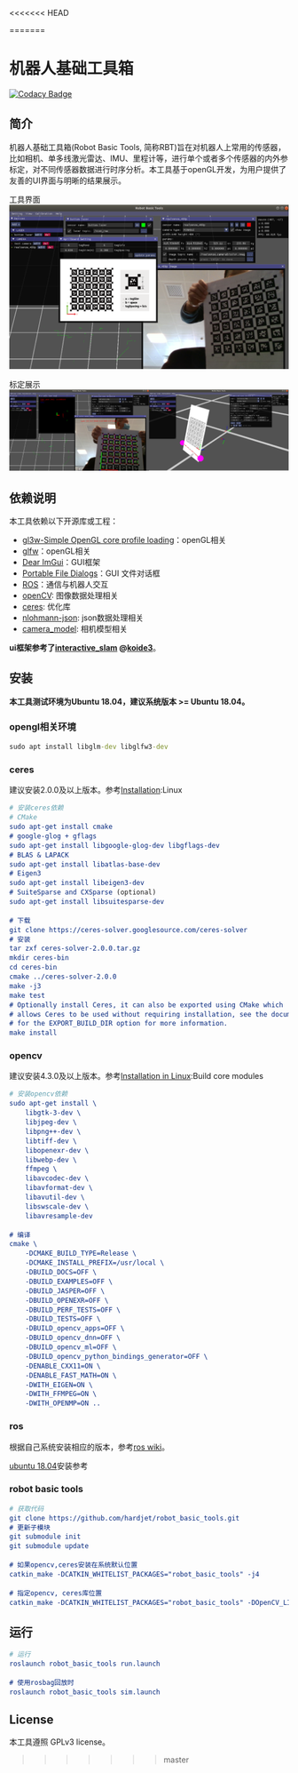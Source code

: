 <<<<<<< HEAD

=======
# 机器人基础工具箱
[![Codacy Badge](https://app.codacy.com/project/badge/Grade/0bf5a8ea57614cb5b80d1574fb3d65a2)](https://www.codacy.com/gh/hardjet/robot_basic_tools/dashboard?utm_source=github.com&amp;utm_medium=referral&amp;utm_content=hardjet/robot_basic_tools&amp;utm_campaign=Badge_Grade)
## 简介
机器人基础工具箱(Robot Basic Tools, 简称RBT)旨在对机器人上常用的传感器，比如相机、单多线激光雷达、IMU、里程计等，进行单个或者多个传感器的内外参标定，对不同传感器数据进行时序分析。本工具基于openGL开发，为用户提供了友善的UI界面与明晰的结果展示。

工具界面
![工具界面](./doc/imgs/1.png)

标定展示
![标定展示](./doc/imgs/2.png)

## 依赖说明
本工具依赖以下开源库或工程：

-   [gl3w-Simple OpenGL core profile loading](https://github.com/skaslev/gl3w)：openGL相关
-   [glfw](https://www.glfw.org/)：openGL相关
-   [Dear ImGui](https://github.com/ocornut/imgui)：GUI框架
-   [Portable File Dialogs](https://github.com/samhocevar/portable-file-dialogs)：GUI 文件对话框
-   [ROS](https://www.ros.org/)：通信与机器人交互
-   [openCV](https://opencv.org/): 图像数据处理相关
-   [ceres](http://ceres-solver.org/): 优化库
-   [nlohmann-json](https://github.com/nlohmann/json): json数据处理相关
-   [camera_model](https://github.com/gaowenliang/camera_model): 相机模型相关

**ui框架参考了[interactive_slam](https://github.com/SMRT-AIST/interactive_slam) @[koide3](https://github.com/koide3)**。

## 安装

**本工具测试环境为Ubuntu 18.04，建议系统版本 >= Ubuntu 18.04。**

### opengl相关环境

```cmd
sudo apt install libglm-dev libglfw3-dev
```

### ceres
建议安装2.0.0及以上版本。参考[Installation](http://ceres-solver.org/installation.html):Linux

```cmake
# 安装ceres依赖
# CMake
sudo apt-get install cmake
# google-glog + gflags
sudo apt-get install libgoogle-glog-dev libgflags-dev
# BLAS & LAPACK
sudo apt-get install libatlas-base-dev
# Eigen3
sudo apt-get install libeigen3-dev
# SuiteSparse and CXSparse (optional)
sudo apt-get install libsuitesparse-dev

# 下载
git clone https://ceres-solver.googlesource.com/ceres-solver
# 安装
tar zxf ceres-solver-2.0.0.tar.gz
mkdir ceres-bin
cd ceres-bin
cmake ../ceres-solver-2.0.0
make -j3
make test
# Optionally install Ceres, it can also be exported using CMake which
# allows Ceres to be used without requiring installation, see the documentation
# for the EXPORT_BUILD_DIR option for more information.
make install
```

### opencv

建议安装4.3.0及以上版本。参考[Installation in Linux](https://docs.opencv.org/master/d7/d9f/tutorial_linux_install.html):Build core modules

```cmake
# 安装opencv依赖
sudo apt-get install \
    libgtk-3-dev \
    libjpeg-dev \
    libpng++-dev \
    libtiff-dev \
    libopenexr-dev \
    libwebp-dev \
    ffmpeg \
    libavcodec-dev \
    libavformat-dev \
    libavutil-dev \
    libswscale-dev \
    libavresample-dev

# 编译
cmake \
    -DCMAKE_BUILD_TYPE=Release \
    -DCMAKE_INSTALL_PREFIX=/usr/local \
    -DBUILD_DOCS=OFF \
    -DBUILD_EXAMPLES=OFF \
    -DBUILD_JASPER=OFF \
    -DBUILD_OPENEXR=OFF \
    -DBUILD_PERF_TESTS=OFF \
    -DBUILD_TESTS=OFF \
    -DBUILD_opencv_apps=OFF \
    -DBUILD_opencv_dnn=OFF \
    -DBUILD_opencv_ml=OFF \
    -DBUILD_opencv_python_bindings_generator=OFF \
    -DENABLE_CXX11=ON \
    -DENABLE_FAST_MATH=ON \
    -DWITH_EIGEN=ON \
    -DWITH_FFMPEG=ON \
    -DWITH_OPENMP=ON ..
```

### ros

根据自己系统安装相应的版本，参考[ros wiki](http://wiki.ros.org/ROS/Installation)。

[ubuntu 18.04](http://wiki.ros.org/melodic/Installation/Ubuntu)安装参考

### robot basic tools

```cmake
# 获取代码
git clone https://github.com/hardjet/robot_basic_tools.git
# 更新子模块
git submodule init
git submodule update

# 如果opencv,ceres安装在系统默认位置
catkin_make -DCATKIN_WHITELIST_PACKAGES="robot_basic_tools" -j4

# 指定opencv, ceres库位置
catkin_make -DCATKIN_WHITELIST_PACKAGES="robot_basic_tools" -DOpenCV_LIB_DIR="/path/to/opencv/lib/" -DCeres_LIB_DIR="/path/to/ceres/lib/" -j4
```

## 运行

```cmake
# 运行
roslaunch robot_basic_tools run.launch

# 使用rosbag回放时
roslaunch robot_basic_tools sim.launch
```

## License

本工具遵照 GPLv3 license。
>>>>>>> master
